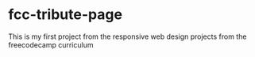 # fcc-tribute-page
This is my first project from the responsive web design projects from the freecodecamp curriculum
